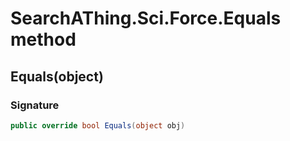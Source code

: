 # SearchAThing.Sci.Force.Equals method
## Equals(object)
### Signature
```csharp
public override bool Equals(object obj)
```
